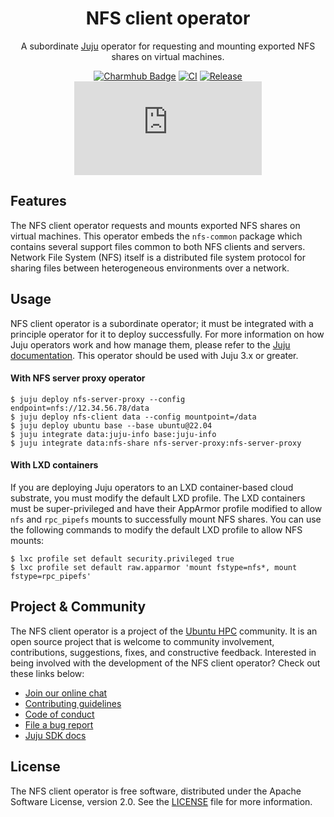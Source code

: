 <div align="center">

# NFS client operator

A subordinate [Juju](https://juju.is) operator for requesting and mounting exported NFS shares on virtual machines. 

[![Charmhub Badge](https://charmhub.io/nfs-client/badge.svg)](https://charmhub.io/nfs-client)
[![CI](https://github.com/canonical/nfs-client-operator/actions/workflows/ci.yaml/badge.svg)](https://github.com/canonical/nfs-client-operator/actions/workflows/ci.yaml/badge.svg)
[![Release](https://github.com/canonical/nfs-client-operator/actions/workflows/release.yaml/badge.svg)](https://github.com/canonical/nfs-client-operator/actions/workflows/release.yaml/badge.svg)
[![Matrix](https://img.shields.io/matrix/ubuntu-hpc%3Amatrix.org?logo=matrix&label=ubuntu-hpc)](https://matrix.to/#/#ubuntu-hpc:matrix.org)

</div>

## Features

The NFS client operator requests and mounts exported NFS shares on virtual machines. This operator embeds the `nfs-common` 
package which contains several support files common to both NFS clients and servers. Network File System (NFS) itself is a 
distributed file system protocol for sharing files between heterogeneous environments over a network.

## Usage

NFS client operator is a subordinate operator; it must be integrated with a principle operator for 
it to deploy successfully. For more information on how Juju operators work and how manage them, please refer to 
the [Juju documentation](https://juju.is/docs/juju/manage-applications). This operator should be used with 
Juju 3.x or greater.

#### With NFS server proxy operator

```shell
$ juju deploy nfs-server-proxy --config endpoint=nfs://12.34.56.78/data
$ juju deploy nfs-client data --config mountpoint=/data
$ juju deploy ubuntu base --base ubuntu@22.04
$ juju integrate data:juju-info base:juju-info
$ juju integrate data:nfs-share nfs-server-proxy:nfs-server-proxy
```

#### With LXD containers

If you are deploying Juju operators to an LXD container-based cloud substrate, you must modify the default LXD profile. 
The LXD containers must be super-privileged and have their AppArmor profile modified to allow `nfs` and `rpc_pipefs` mounts 
to successfully mount NFS shares. You can use the following commands to modify the default LXD profile to allow NFS mounts:

```shell
$ lxc profile set default security.privileged true
$ lxc profile set default raw.apparmor 'mount fstype=nfs*, mount fstype=rpc_pipefs'
```

## Project & Community

The NFS client operator is a project of the [Ubuntu HPC](https://discourse.ubuntu.com/t/high-performance-computing-team/35988) 
community. It is an open source project that is welcome to community involvement, contributions, suggestions, fixes, and 
constructive feedback. Interested in being involved with the development of the NFS client operator? Check out these links below:

* [Join our online chat](https://matrix.to/#/#ubuntu-hpc:matrix.org)
* [Contributing guidelines](./CONTRIBUTING.md)
* [Code of conduct](https://ubuntu.com/community/ethos/code-of-conduct)
* [File a bug report](https://github.com/canonical/nfs-client-operator/issues)
* [Juju SDK docs](https://juju.is/docs/sdk)

## License

The NFS client operator is free software, distributed under the Apache Software License, version 2.0. See the [LICENSE](./LICENSE) file for more information.
